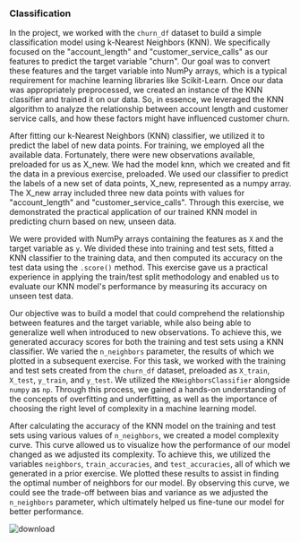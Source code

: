 ### Classification

In the project, we worked with the `churn_df` dataset to build a simple classification model using k-Nearest Neighbors (KNN). We specifically focused on the "account_length" and "customer_service_calls" as our features to predict the target variable "churn". Our goal was to convert these features and the target variable into NumPy arrays, which is a typical requirement for machine learning libraries like Scikit-Learn. Once our data was appropriately preprocessed, we created an instance of the KNN classifier and trained it on our data. So, in essence, we leveraged the KNN algorithm to analyze the relationship between account length and customer service calls, and how these factors might have influenced customer churn.

After fitting our k-Nearest Neighbors (KNN) classifier, we utilized it to predict the label of new data points. For training, we employed all the available data. Fortunately, there were new observations available, preloaded for us as X_new. We had the model knn, which we created and fit the data in a previous exercise, preloaded. We used our classifier to predict the labels of a new set of data points, X_new, represented as a numpy array. The X_new array included three new data points with values for "account_length" and "customer_service_calls". Through this exercise, we demonstrated the practical application of our trained KNN model in predicting churn based on new, unseen data.

We were provided with NumPy arrays containing the features as `X` and the target variable as `y`. We divided these into training and test sets, fitted a KNN classifier to the training data, and then computed its accuracy on the test data using the `.score()` method. This exercise gave us a practical experience in applying the train/test split methodology and enabled us to evaluate our KNN model's performance by measuring its accuracy on unseen test data.

Our objective was to build a model that could comprehend the relationship between features and the target variable, while also being able to generalize well when introduced to new observations. To achieve this, we generated accuracy scores for both the training and test sets using a KNN classifier. We varied the `n_neighbors` parameter, the results of which we plotted in a subsequent exercise. For this task, we worked with the training and test sets created from the `churn_df` dataset, preloaded as `X_train`, `X_test`, `y_train`, and `y_test`. We utilized the `KNeighborsClassifier` alongside `numpy` as `np`. Through this process, we gained a hands-on understanding of the concepts of overfitting and underfitting, as well as the importance of choosing the right level of complexity in a machine learning model.

After calculating the accuracy of the KNN model on the training and test sets using various values of `n_neighbors`, we created a model complexity curve. This curve allowed us to visualize how the performance of our model changed as we adjusted its complexity. To achieve this, we utilized the variables `neighbors`, `train_accuracies`, and `test_accuracies`, all of which we generated in a prior exercise. We plotted these results to assist in finding the optimal number of neighbors for our model. By observing this curve, we could see the trade-off between bias and variance as we adjusted the `n_neighbors` parameter, which ultimately helped us fine-tune our model for better performance.

![download](https://github.com/ai-akuma/MachineLearning/assets/7444521/8d420723-3a6e-4f5f-8b2e-8ff1c93e4985)

